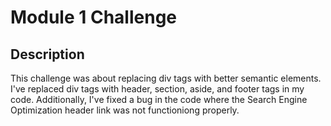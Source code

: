 # Module 1 Challenge

## Description

This challenge was about replacing div tags with better semantic elements. I've replaced div tags with header, section, aside, and footer tags in my code. Additionally, I've fixed a bug in the code where the Search Engine Optimization header link was not functioniong properly. 
